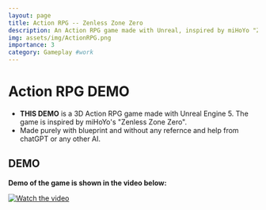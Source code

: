 ```yaml
---
layout: page
title: Action RPG -- Zenless Zone Zero
description: An Action RPG game made with Unreal, inspired by miHoYo "Zenless Zone Zero"
img: assets/img/ActionRPG.png
importance: 3
category: Gameplay #work
---
```


# **Action RPG DEMO**

- **THIS DEMO** is a 3D Action RPG game made with Unreal Engine 5. The game is inspired by miHoYo's "Zenless Zone Zero".
- Made purely with blueprint and without any refernce and help from chatGPT or any other AI.

## **DEMO**
**Demo of the game is shown in the video below:**

[![Watch the video](https://img.youtube.com/vi/7LQ6xAUY5V8/maxresdefault.jpg)](https://www.youtube.com/watch?v=7LQ6xAUY5V8)


